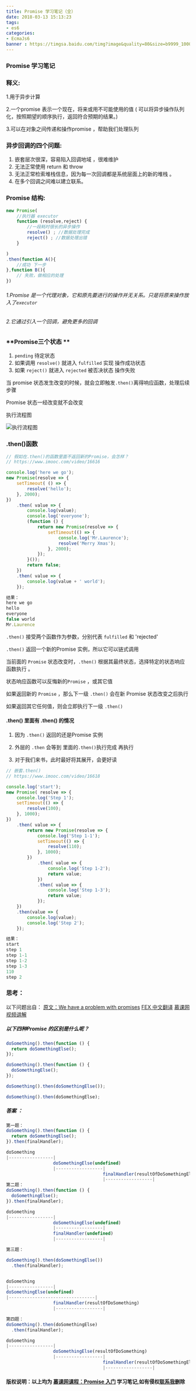 ```yaml
---
title: Promise 学习笔记（全）
date: 2018-03-13 15:13:23
tags:
- es6
categories:
- EcmaJs6
banner : https://timgsa.baidu.com/timg?image&quality=80&size=b9999_10000&sec=1520935239437&di=385f20daa20a27d7c413376b1814568c&imgtype=0&src=http%3A%2F%2Fpic.baike.soso.com%2Fp%2F20140710%2F20140710213836-955952945.jpg
---
```


### Promise  学习笔记



### **释义:**
1.用于异步计算

2.一个promise 表示一个现在，将来或用不可能使用的值 ( 可以将异步操作队列化，按照期望的顺序执行，返回符合预期的结果。)

3.可以在对象之间传递和操作promise ，帮助我们处理队列

<!-- more -->

### **异步回调的四个问题:**

1. 嵌套层次很深，容易陷入回调地域 ，很难维护  
2. 无法正常使用 return  和  throw
3. 无法正常检索堆栈信息，因为每一次回调都是系统层面上的新的堆栈 。
4. 在多个回调之间难以建立联系。

### **Promise 结构:**

```javascript
new Promise(
	//执行器 executor
	function (resolve,reject) {
		//一段耗时很长的异步操作
		resolve() ; //数据处理完成
		reject() ; //数据处理出错
	}

)
.then(function A(){
	//成功 下一步
},function B(){
	// 失败，做相应的处理
})
```

###### 1.Promise 是一个代理对象，它和原先要进行的操作并无关系。只是将原来操作放入了`executor`
###### 2.它通过引入一个回调，避免更多的回调



### **Promise三个状态 **

1. `pending` 待定状态
2. 如果调用 `resolve()` 就进入  `fulfilled` 实现 操作成功状态
3. 如果 `reject()` 就进入 `rejected` 被否决状态 操作失败

当 promise 状态发生改变的时候，就会立即触发`.then()`离得响应函数，处理后续步骤

Promise 状态一经改变就不会改变

执行流程图  

![执行流程图](./1520911191668.png)


### **.then()函数**

```javascript
// 假如在.then()的函数里面不返回新的Promise，会怎样？
// https://www.imooc.com/video/16616

console.log('here we go');
new Promise(resolve => {
    setTimeout( () => {
        resolve('hello');
    }, 2000);
})
    .then( value => {
        console.log(value);
        console.log('everyone');
        (function () {
            return new Promise(resolve => {
                setTimeout(() => {
                    console.log('Mr.Laurence');
                    resolve('Merry Xmas');
                }, 2000);
            });
        }());
        return false;
    })
    .then( value => {
        console.log(value + ' world');
    });

结果：
here we go
hello
everyone
false world
Mr.Laurence
```

`.then()`  接受两个函数作为参数，分别代表 `fulfilled` 和 'rejected'

`.then()` 返回一个新的Promise 实例，所以它可以链式调用

当前面的	`Promise` 状态改变时，`.then()` 根据其最终状态，选择特定的状态响应函数执行 。

状态响应函数可以反悔新的`Promise` ，或其它值

如果返回新的 `Promise` ，那么下一级 `.then()` 会在新 Promise 状态改变之后执行

如果返回其它任何值，则会立即执行下一级 `.then()`   


####  .then() 里面有 .then() 的情况

1. 因为 `.then()` 返回的还是Promise 实例

2. 外层的 `.then` 会等到 里面的` .then() `执行完成 再执行

3. 对于我们来书，此时最好将其展开，会更好读

```javascript
// 嵌套.then()
// https://www.imooc.com/video/16618

console.log('start');
new Promise( resolve => {
    console.log('Step 1');
    setTimeout(() => {
        resolve(100);
    }, 1000);
})
    .then( value => {
        return new Promise(resolve => {
            console.log('Step 1-1');
            setTimeout(() => {
                resolve(110);
            }, 1000);
        })
            .then( value => {
                console.log('Step 1-2');
                return value;
            })
            .then( value => {
                console.log('Step 1-3');
                return value;
            });
    })
    .then(value => {
        console.log(value);
        console.log('Step 2');
    });

结果：
start
step 1
step 1-1
step 1-2
step 1-3
110
step 2
```




### **思考：**

以下问题出自：
[原文：We have a problem with promises](https://pouchdb.com/2015/05/18/we-have-a-problem-with-promises.html)
[FEX 中文翻译](http://fex.baidu.com/blog/2015/07/we-have-a-problem-with-promises/)
[慕课网视频讲解](https://www.imooc.com/video/16619/0)



##### 以下四种Promise 的区别是什么呢？
```javascript
doSomething().then(function () {
  return doSomethingElse();
});

doSomething().then(function () {
  doSomethingElse();
});

doSomething().then(doSomethingElse());

doSomething().then(doSomethingElse);
```


##### 答案 ：
```javascript
第一题：
doSomething().then(function () {
  return doSomethingElse();
}).then(finalHandler);

doSomething
|-----------------|
                  doSomethingElse(undefined)
                  |------------------|
                                     finalHandler(resultOfDoSomethingElse)
                                     |------------------|
第二题：
doSomething().then(function () {
  doSomethingElse();
}).then(finalHandler);

doSomething
|-----------------|
                  doSomethingElse(undefined)
                  |------------------|
                  finalHandler(undefined)
                  |------------------|

第三题：

doSomething().then(doSomethingElse())
  .then(finalHandler);


doSomething
|-----------------|
doSomethingElse(undefined)
|---------------------------------|
                  finalHandler(resultOfDoSomething)
                  |------------------|

第四题：
doSomething().then(doSomethingElse)
  .then(finalHandler);

doSomething
|-----------------|
                  doSomethingElse(resultOfDoSomething)
                  |------------------|
                                     finalHandler(resultOfDoSomethingElse)
                                     |------------------|

```




#### 版权说明：以上均为 [慕课网课程：Promise 入门](https://www.imooc.com/learn/949) 学习笔记,如有侵权[联系我](18735443767)删除
